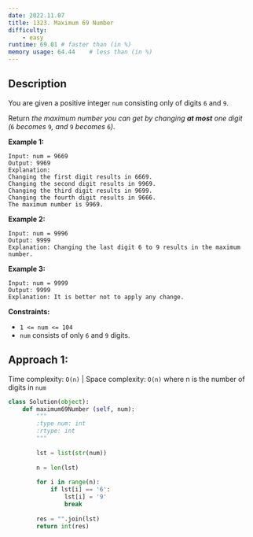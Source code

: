 ```yaml
---
date: 2022.11.07
title: 1323. Maximum 69 Number
difficulty:
    - easy
runtime: 69.01 # faster than (in %)
memory usage: 64.44    # less than (in %)
---
```

## Description
You are given a positive integer `num` consisting only of digits `6` and `9`.

Return *the maximum number you can get by changing **at most** one digit (*`6` *becomes* `9`*, and* `9` *becomes* `6`*)*.

**Example 1:**

```
Input: num = 9669
Output: 9969
Explanation:
Changing the first digit results in 6669.
Changing the second digit results in 9969.
Changing the third digit results in 9699.
Changing the fourth digit results in 9666.
The maximum number is 9969.

```

**Example 2:**

```
Input: num = 9996
Output: 9999
Explanation: Changing the last digit 6 to 9 results in the maximum number.

```

**Example 3:**

```
Input: num = 9999
Output: 9999
Explanation: It is better not to apply any change.

```

**Constraints:**

- `1 <= num <= 104`
- `num` consists of only `6` and `9` digits.

## Approach 1:
Time complexity: `O(n)`    |    Space complexity: `O(n)`
where n is the number of digits in `num`


``` python
class Solution(object):
    def maximum69Number (self, num):
        """
        :type num: int
        :rtype: int
        """
        
        lst = list(str(num))
        
        n = len(lst)
        
        for i in range(n):
            if lst[i] == '6':
                lst[i] = '9'
                break
        
        res = "".join(lst)
        return int(res)
```